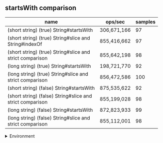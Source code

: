 ## startsWith comparison

|name|ops/sec|samples|
|-|-|-|
|(short string) (true) String#startsWith|306,671,166|97|
|(short string) (true) String#slice and String#indexOf|855,416,662|97|
|(short string) (true) String#slice and strict comparison|855,642,198|98|
|(long string) (true) String#startsWith|198,721,770|92|
|(long string) (true) String#slice and strict comparison|856,472,586|100|
|(short string) (false) String#startsWith|875,535,622|92|
|(short string) (false) String#slice and strict comparison|855,199,028|98|
|(long string) (false) String#startsWith|872,823,933|99|
|(long string) (false) String#slice and strict comparison|855,112,001|98|


<details>
<summary>Environment</summary>

* __Machine:__ linux x64 | 4 vCPUs | 15.6GB Mem
* __Run:__ Tue Apr 23 2024 13:54:03 GMT+0000 (Coordinated Universal Time)
</details>

<!--
{"environment":{"platform":"linux","arch":"x64","cpus":4,"totalMemory":15.606494903564453},"benchmarks":[{"name":"(short string) (true) String#startsWith","opsSec":306671165.8228685,"samples":6},{"name":"(short string) (true) String#slice and String#indexOf","opsSec":855416662.1798198,"samples":6},{"name":"(short string) (true) String#slice and strict comparison","opsSec":855642197.6850227,"samples":6},{"name":"(long string) (true) String#startsWith","opsSec":198721770.25388014,"samples":5},{"name":"(long string) (true) String#slice and strict comparison","opsSec":856472586.001884,"samples":6},{"name":"(short string) (false) String#startsWith","opsSec":875535621.5337031,"samples":6},{"name":"(short string) (false) String#slice and strict comparison","opsSec":855199027.9477991,"samples":6},{"name":"(long string) (false) String#startsWith","opsSec":872823932.891291,"samples":8},{"name":"(long string) (false) String#slice and strict comparison","opsSec":855112001.3764297,"samples":7}]}-->
